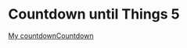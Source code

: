 # Countdown until Things 5


<div data-type="countdown" data-id="3042146" class="tickcounter" style="width: 100%; position: relative; padding-bottom: 25%"><a href="//www.tickcounter.com/countdown/3042146/my-countdown" title="My countdown">My countdown</a><a href="//www.tickcounter.com/" title="Countdown">Countdown</a></div><script>(function(d, s, id) { var js, pjs = d.getElementsByTagName(s)[0]; if (d.getElementById(id)) return; js = d.createElement(s); js.id = id; js.src = "//www.tickcounter.com/static/js/loader.js"; pjs.parentNode.insertBefore(js, pjs); }(document, "script", "tickcounter-sdk"));</script>
